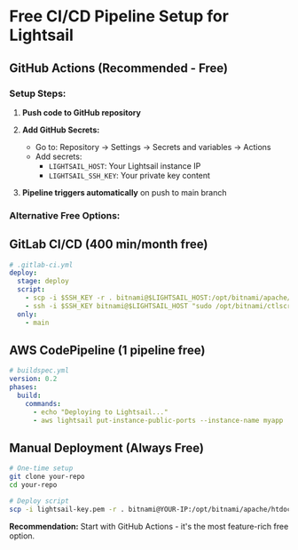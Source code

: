 # Free CI/CD Pipeline Setup for Lightsail

## GitHub Actions (Recommended - Free)

### Setup Steps:

1. **Push code to GitHub repository**

2. **Add GitHub Secrets:**
   - Go to: Repository → Settings → Secrets and variables → Actions
   - Add secrets:
     - `LIGHTSAIL_HOST`: Your Lightsail instance IP
     - `LIGHTSAIL_SSH_KEY`: Your private key content

3. **Pipeline triggers automatically** on push to main branch

### Alternative Free Options:

## GitLab CI/CD (400 min/month free)
```yaml
# .gitlab-ci.yml
deploy:
  stage: deploy
  script:
    - scp -i $SSH_KEY -r . bitnami@$LIGHTSAIL_HOST:/opt/bitnami/apache/htdocs/
    - ssh -i $SSH_KEY bitnami@$LIGHTSAIL_HOST "sudo /opt/bitnami/ctlscript.sh restart apache"
  only:
    - main
```

## AWS CodePipeline (1 pipeline free)
```yaml
# buildspec.yml
version: 0.2
phases:
  build:
    commands:
      - echo "Deploying to Lightsail..."
      - aws lightsail put-instance-public-ports --instance-name myapp
```

## Manual Deployment (Always Free)
```bash
# One-time setup
git clone your-repo
cd your-repo

# Deploy script
scp -i lightsail-key.pem -r . bitnami@YOUR-IP:/opt/bitnami/apache/htdocs/
```

**Recommendation:** Start with GitHub Actions - it's the most feature-rich free option.